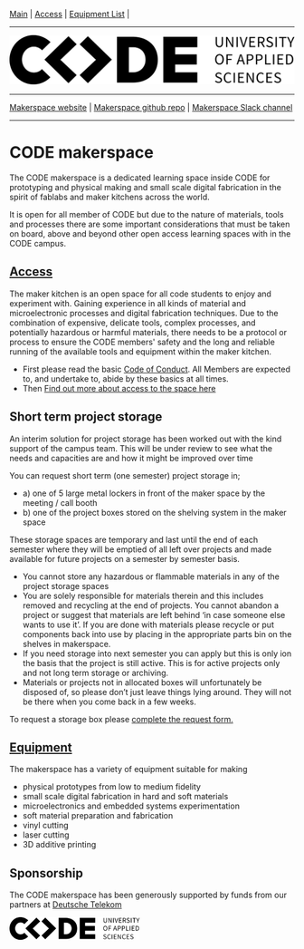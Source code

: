 [Main](README.md) | [Access](access.md) | [Equipment List](equipment.md) |

------------------------


![CODE logo](Word_AppliedSciences_Black.png)


------------------------
[Makerspace website](https://codeuniversity.github.io/makerspace/) |
[Makerspace github repo](https://github.com/codeuniversity/makerspace/) | [Makerspace Slack channel](https://codeuniversity.slack.com/archives/C011CN2SMFY)

------------------------

# CODE makerspace
The CODE makerspace is a dedicated learning space inside CODE for prototyping and physical making and small scale digital fabrication in the spirit of fablabs and maker kitchens across the world.

It is open for all member of CODE but due to the nature of materials, tools and processes there are some important considerations that must be taken on board, above and beyond other open access learning spaces with in the CODE campus.

## [Access](access.md)
The maker kitchen is an open space for all code students to enjoy and experiment with. Gaining experience in all kinds of material and microelectronic processes and digital fabrication techniques. Due to the combination of expensive, delicate tools, complex processes, and potentially hazardous or harmful materials, there needs to be a protocol or process to ensure the CODE members' safety and the long and reliable running of the available tools and equipment within the maker kitchen. 
* First please read the basic [Code of Conduct](code-of-conduct.md). All Members are expected to, and undertake to, abide by these basics at all times. 
* Then [Find out more about access to the space here](access.md)

## Short term project storage
An interim solution for project storage has been worked out with the kind support of the campus team. 
This will be under review to see what the needs and capacities are and how it might be improved over time

You can request short term (one semester) project storage in;

* a) one of 5 large metal lockers in front of the maker space by the meeting / call booth
* b) one of the project boxes stored on the shelving system in the maker space

These storage spaces are temporary and last until the end of each semester where they will be emptied of all left over projects and made available for future projects on a semester by semester basis.

* You cannot store any hazardous or flammable materials in any of the project storage spaces
* You are solely responsible for materials therein and this includes removed and recycling at the end of projects. You cannot abandon a project or suggest that materials are left behind ‘in case someone else wants to use it’. If you are done with materials please recycle or put components back into use by placing in the appropriate parts bin on the shelves in makerspace.
* If you need storage into next semester you can apply but this is only ion the basis that the project is still active. This is for active projects only and not long term storage or archiving.
* Materials or projects not in allocated boxes will unfortunately be disposed of, so please don’t just leave things lying around. They will not be there when you come back in a few weeks.

To request a storage box please [complete the request form.](https://docs.google.com/forms/d/e/1FAIpQLScnmsmTnjeEC9stPuUM_edkYa8wo4esuY3vf5sEsdVLaM0SOw/viewform?usp=sf_link)

## [Equipment](equipment.md)
The makerspace has a variety of equipment suitable for making 
* physical prototypes from low to medium fidelity
* small scale digital fabrication in hard and soft materials
* microelectronics and embedded systems experimentation
* soft material preparation and fabrication
* vinyl cutting
* laser cutting
* 3D additive printing

## Sponsorship

The CODE makerspace has been generously supported by funds from our partners at [Deutsche Telekom](https://www.telekom.com/)

 ![CODE logo](Word_AppliedSciences_Black-sml.png)
